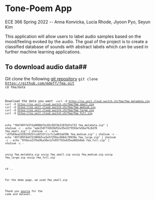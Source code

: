 # Tone-Poem App

ECE 366 Spring 2022 -- Anna Konvicka, Lucia Rhode, Jiyoon Pyo, Seyun Kim

This application will allow users to label audio samples based on the mood/feeling evoked by the audio. The goal of the project is to create a classified database of sounds with abstract labels which can be used in further machine learning applications.

## To download audio data##
Git clone the following [git repository](https://github.com/mdeff/fma)
<code>git clone https://github.com/mdeff/fma.git
<code>cd fma/data

Download the data you want
<code>
curl -O https://os.unil.cloud.switch.ch/fma/fma_metadata.zip
curl -O https://os.unil.cloud.switch.ch/fma/fma_small.zip
curl -O https://os.unil.cloud.switch.ch/fma/fma_medium.zip
curl -O https://os.unil.cloud.switch.ch/fma/fma_large.zip
curl -O https://os.unil.cloud.switch.ch/fma/fma_full.zip

echo "f0df49ffe5f2a6008d7dc83c6915b31835dfe733  fma_metadata.zip" | sha1sum -c -
echo "ade154f733639d52e35e32f5593efe5be76c6d70  fma_small.zip"    | sha1sum -c -
echo "c67b69ea232021025fca9231fc1c7c1a063ab50b  fma_medium.zip"   | sha1sum -c -
echo "497109f4dd721066b5ce5e5f250ec604dc78939e  fma_large.zip"    | sha1sum -c -
echo "0f0ace23fbe9ba30ecb7e95f763e435ea802b8ab  fma_full.zip"     | sha1sum -c -

unzip fma_metadata.zip
unzip fma_small.zip
unzip fma_medium.zip
unzip fma_large.zip
unzip fma_full.zip

cd ..

For the demo page, we used *fma_small.zip*


Thank you [source](https://github.com/mdeff/fma) for the code and dataset.
